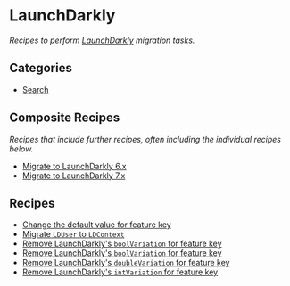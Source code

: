 # LaunchDarkly

_Recipes to perform [LaunchDarkly](https://launchdarkly.com/) migration tasks._

## Categories

* [Search](/recipes/featureflags/launchdarkly/search)

## Composite Recipes

_Recipes that include further recipes, often including the individual recipes below._

* [Migrate to LaunchDarkly 6.x](./upgradelaunchdarkly6.md)
* [Migrate to LaunchDarkly 7.x](./upgradelaunchdarkly7.md)

## Recipes

* [Change the default value for feature key](./changevariationdefault.md)
* [Migrate `LDUser` to `LDContext`](./migrateusertocontext.md)
* [Remove LaunchDarkly's `boolVariation` for feature key](./removeboolvariation.md)
* [Remove LaunchDarkly's `boolVariation` for feature key](./removestringvariation.md)
* [Remove LaunchDarkly's `doubleVariation` for feature key](./removedoublevariation.md)
* [Remove LaunchDarkly's `intVariation` for feature key](./removeintvariation.md)


